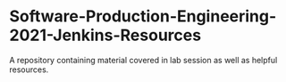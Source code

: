 # Software-Production-Engineering-2021-Jenkins-Resources
A repository containing material covered in lab session as well as helpful resources.
